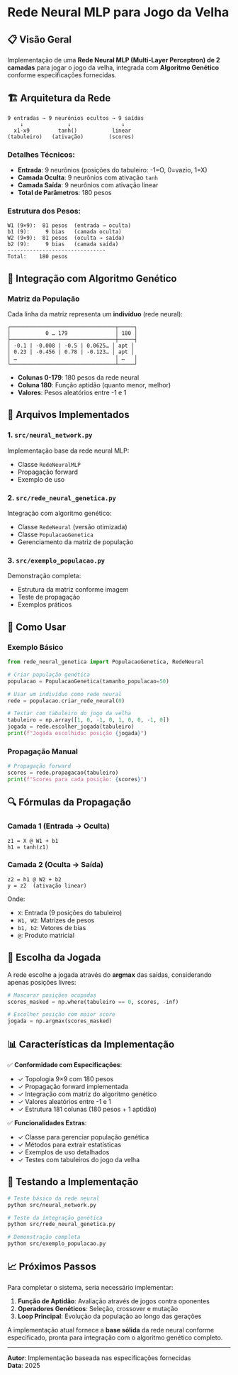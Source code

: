 # Rede Neural MLP para Jogo da Velha

## 📋 Visão Geral

Implementação de uma **Rede Neural MLP (Multi-Layer Perceptron) de 2 camadas** para jogar o jogo da velha, integrada com **Algoritmo Genético** conforme especificações fornecidas.

## 🏗️ Arquitetura da Rede

```
9 entradas → 9 neurônios ocultos → 9 saídas
    ↓              ↓                ↓
  x1-x9         tanh()           linear
(tabuleiro)   (ativação)        (scores)
```

### Detalhes Técnicos:
- **Entrada**: 9 neurônios (posições do tabuleiro: -1=O, 0=vazio, 1=X)
- **Camada Oculta**: 9 neurônios com ativação `tanh`
- **Camada Saída**: 9 neurônios com ativação linear
- **Total de Parâmetros**: 180 pesos

### Estrutura dos Pesos:
```
W1 (9×9):  81 pesos  (entrada → oculta)
b1 (9):     9 bias   (camada oculta)
W2 (9×9):  81 pesos  (oculta → saída)  
b2 (9):     9 bias   (camada saída)
-------------------------------
Total:    180 pesos
```

## 🧬 Integração com Algoritmo Genético

### Matriz da População
Cada linha da matriz representa um **indivíduo** (rede neural):

```
┌─────────────────────────────────┬─────┐
│           0 … 179               │ 180 │
├─────────────────────────────────┼─────┤
│ -0.1 | -0.008 | -0.5 | 0.0625… │ apt │
│ 0.23 | -0.456 | 0.78 | -0.123… │ apt │
│ …                               │ …   │
└─────────────────────────────────┴─────┘
```

- **Colunas 0-179**: 180 pesos da rede neural
- **Coluna 180**: Função aptidão (quanto menor, melhor)
- **Valores**: Pesos aleatórios entre -1 e 1

## 📁 Arquivos Implementados

### 1. `src/neural_network.py`
Implementação base da rede neural MLP:
- Classe `RedeNeuralMLP`
- Propagação forward
- Exemplo de uso

### 2. `src/rede_neural_genetica.py`
Integração com algoritmo genético:
- Classe `RedeNeural` (versão otimizada)
- Classe `PopulacaoGenetica`
- Gerenciamento da matriz de população

### 3. `src/exemplo_populacao.py`
Demonstração completa:
- Estrutura da matriz conforme imagem
- Teste de propagação
- Exemplos práticos

## 🚀 Como Usar

### Exemplo Básico
```python
from rede_neural_genetica import PopulacaoGenetica, RedeNeural

# Criar população genética
populacao = PopulacaoGenetica(tamanho_populacao=50)

# Usar um indivíduo como rede neural
rede = populacao.criar_rede_neural(0)

# Testar com tabuleiro do jogo da velha
tabuleiro = np.array([1, 0, -1, 0, 1, 0, 0, -1, 0])
jogada = rede.escolher_jogada(tabuleiro)
print(f"Jogada escolhida: posição {jogada}")
```

### Propagação Manual
```python
# Propagação forward
scores = rede.propagacao(tabuleiro)
print(f"Scores para cada posição: {scores}")
```

## 🔍 Fórmulas da Propagação

### Camada 1 (Entrada → Oculta)
```
z1 = X @ W1 + b1
h1 = tanh(z1)
```

### Camada 2 (Oculta → Saída)
```
z2 = h1 @ W2 + b2
y = z2  (ativação linear)
```

Onde:
- `X`: Entrada (9 posições do tabuleiro)
- `W1, W2`: Matrizes de pesos
- `b1, b2`: Vetores de bias
- `@`: Produto matricial

## 🎯 Escolha da Jogada

A rede escolhe a jogada através do **argmax** das saídas, considerando apenas posições livres:

```python
# Mascarar posições ocupadas
scores_masked = np.where(tabuleiro == 0, scores, -inf)

# Escolher posição com maior score
jogada = np.argmax(scores_masked)
```

## 📊 Características da Implementação

✅ **Conformidade com Especificações**:
- ✓ Topologia 9×9 com 180 pesos
- ✓ Propagação forward implementada
- ✓ Integração com matriz do algoritmo genético
- ✓ Valores aleatórios entre -1 e 1
- ✓ Estrutura 181 colunas (180 pesos + 1 aptidão)

✅ **Funcionalidades Extras**:
- ✓ Classe para gerenciar população genética
- ✓ Métodos para extrair estatísticas
- ✓ Exemplos de uso detalhados
- ✓ Testes com tabuleiros do jogo da velha

## 🧪 Testando a Implementação

```bash
# Teste básico da rede neural
python src/neural_network.py

# Teste da integração genética
python src/rede_neural_genetica.py

# Demonstração completa
python src/exemplo_populacao.py
```

## 📈 Próximos Passos

Para completar o sistema, seria necessário implementar:

1. **Função de Aptidão**: Avaliação através de jogos contra oponentes
2. **Operadores Genéticos**: Seleção, crossover e mutação
3. **Loop Principal**: Evolução da população ao longo das gerações

A implementação atual fornece a **base sólida** da rede neural conforme especificado, pronta para integração com o algoritmo genético completo.

---

**Autor**: Implementação baseada nas especificações fornecidas  
**Data**: 2025 